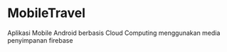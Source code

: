 # MobileTravel
Aplikasi Mobile Android berbasis Cloud Computing  menggunakan media penyimpanan firebase